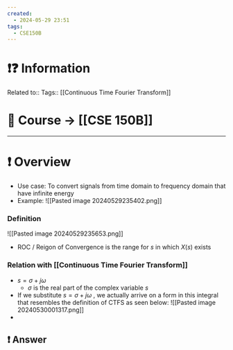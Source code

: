 ```yaml
---
created:
  - 2024-05-29 23:51
tags:
  - CSE150B
---
```


# ❗❓ Information
Related to:: 
Tags:: [[Continuous Time Fourier Transform]]

# 🌌 Course -> [[CSE 150B]]
---

# ❗ Overview
- Use case: To convert signals from time domain to frequency domain that have infinite energy
- Example: ![[Pasted image 20240529235402.png]]


### Definition
![[Pasted image 20240529235653.png]]
- ROC / Reigon of Convergence is the range for $s$ in which $X(s)$ exists 

### Relation with [[Continuous Time Fourier Transform]]
- $s=\sigma + j\omega$
	- $\sigma$ is the real part of the complex variable $s$
- If we substitute $s =\sigma +j\omega$ , we actually arrive on a form in this integral that resembles the definition of CTFS as seen below: ![[Pasted image 20240530001317.png]]
- 
## ❗ Answer